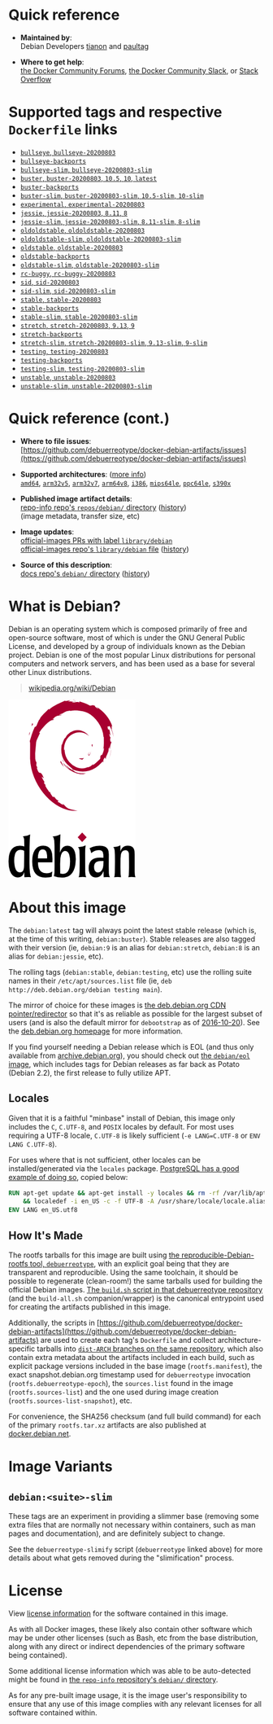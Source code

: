 <!--

********************************************************************************

WARNING:

    DO NOT EDIT "debian/README.md"

    IT IS AUTO-GENERATED

    (from the other files in "debian/" combined with a set of templates)

********************************************************************************

-->

# Quick reference

-	**Maintained by**:  
	Debian Developers [tianon](https://qa.debian.org/developer.php?login=tianon) and [paultag](https://qa.debian.org/developer.php?login=paultag)

-	**Where to get help**:  
	[the Docker Community Forums](https://forums.docker.com/), [the Docker Community Slack](https://dockr.ly/slack), or [Stack Overflow](https://stackoverflow.com/search?tab=newest&q=docker)

# Supported tags and respective `Dockerfile` links

-	[`bullseye`, `bullseye-20200803`](https://github.com/debuerreotype/docker-debian-artifacts/blob/3503997cf522377bc4e4967c7f0fcbcb18c69fc8/bullseye/Dockerfile)
-	[`bullseye-backports`](https://github.com/debuerreotype/docker-debian-artifacts/blob/3503997cf522377bc4e4967c7f0fcbcb18c69fc8/bullseye/backports/Dockerfile)
-	[`bullseye-slim`, `bullseye-20200803-slim`](https://github.com/debuerreotype/docker-debian-artifacts/blob/3503997cf522377bc4e4967c7f0fcbcb18c69fc8/bullseye/slim/Dockerfile)
-	[`buster`, `buster-20200803`, `10.5`, `10`, `latest`](https://github.com/debuerreotype/docker-debian-artifacts/blob/3503997cf522377bc4e4967c7f0fcbcb18c69fc8/buster/Dockerfile)
-	[`buster-backports`](https://github.com/debuerreotype/docker-debian-artifacts/blob/3503997cf522377bc4e4967c7f0fcbcb18c69fc8/buster/backports/Dockerfile)
-	[`buster-slim`, `buster-20200803-slim`, `10.5-slim`, `10-slim`](https://github.com/debuerreotype/docker-debian-artifacts/blob/3503997cf522377bc4e4967c7f0fcbcb18c69fc8/buster/slim/Dockerfile)
-	[`experimental`, `experimental-20200803`](https://github.com/debuerreotype/docker-debian-artifacts/blob/3503997cf522377bc4e4967c7f0fcbcb18c69fc8/experimental/Dockerfile)
-	[`jessie`, `jessie-20200803`, `8.11`, `8`](https://github.com/debuerreotype/docker-debian-artifacts/blob/3503997cf522377bc4e4967c7f0fcbcb18c69fc8/jessie/Dockerfile)
-	[`jessie-slim`, `jessie-20200803-slim`, `8.11-slim`, `8-slim`](https://github.com/debuerreotype/docker-debian-artifacts/blob/3503997cf522377bc4e4967c7f0fcbcb18c69fc8/jessie/slim/Dockerfile)
-	[`oldoldstable`, `oldoldstable-20200803`](https://github.com/debuerreotype/docker-debian-artifacts/blob/3503997cf522377bc4e4967c7f0fcbcb18c69fc8/oldoldstable/Dockerfile)
-	[`oldoldstable-slim`, `oldoldstable-20200803-slim`](https://github.com/debuerreotype/docker-debian-artifacts/blob/3503997cf522377bc4e4967c7f0fcbcb18c69fc8/oldoldstable/slim/Dockerfile)
-	[`oldstable`, `oldstable-20200803`](https://github.com/debuerreotype/docker-debian-artifacts/blob/3503997cf522377bc4e4967c7f0fcbcb18c69fc8/oldstable/Dockerfile)
-	[`oldstable-backports`](https://github.com/debuerreotype/docker-debian-artifacts/blob/3503997cf522377bc4e4967c7f0fcbcb18c69fc8/oldstable/backports/Dockerfile)
-	[`oldstable-slim`, `oldstable-20200803-slim`](https://github.com/debuerreotype/docker-debian-artifacts/blob/3503997cf522377bc4e4967c7f0fcbcb18c69fc8/oldstable/slim/Dockerfile)
-	[`rc-buggy`, `rc-buggy-20200803`](https://github.com/debuerreotype/docker-debian-artifacts/blob/3503997cf522377bc4e4967c7f0fcbcb18c69fc8/rc-buggy/Dockerfile)
-	[`sid`, `sid-20200803`](https://github.com/debuerreotype/docker-debian-artifacts/blob/3503997cf522377bc4e4967c7f0fcbcb18c69fc8/sid/Dockerfile)
-	[`sid-slim`, `sid-20200803-slim`](https://github.com/debuerreotype/docker-debian-artifacts/blob/3503997cf522377bc4e4967c7f0fcbcb18c69fc8/sid/slim/Dockerfile)
-	[`stable`, `stable-20200803`](https://github.com/debuerreotype/docker-debian-artifacts/blob/3503997cf522377bc4e4967c7f0fcbcb18c69fc8/stable/Dockerfile)
-	[`stable-backports`](https://github.com/debuerreotype/docker-debian-artifacts/blob/3503997cf522377bc4e4967c7f0fcbcb18c69fc8/stable/backports/Dockerfile)
-	[`stable-slim`, `stable-20200803-slim`](https://github.com/debuerreotype/docker-debian-artifacts/blob/3503997cf522377bc4e4967c7f0fcbcb18c69fc8/stable/slim/Dockerfile)
-	[`stretch`, `stretch-20200803`, `9.13`, `9`](https://github.com/debuerreotype/docker-debian-artifacts/blob/3503997cf522377bc4e4967c7f0fcbcb18c69fc8/stretch/Dockerfile)
-	[`stretch-backports`](https://github.com/debuerreotype/docker-debian-artifacts/blob/3503997cf522377bc4e4967c7f0fcbcb18c69fc8/stretch/backports/Dockerfile)
-	[`stretch-slim`, `stretch-20200803-slim`, `9.13-slim`, `9-slim`](https://github.com/debuerreotype/docker-debian-artifacts/blob/3503997cf522377bc4e4967c7f0fcbcb18c69fc8/stretch/slim/Dockerfile)
-	[`testing`, `testing-20200803`](https://github.com/debuerreotype/docker-debian-artifacts/blob/3503997cf522377bc4e4967c7f0fcbcb18c69fc8/testing/Dockerfile)
-	[`testing-backports`](https://github.com/debuerreotype/docker-debian-artifacts/blob/3503997cf522377bc4e4967c7f0fcbcb18c69fc8/testing/backports/Dockerfile)
-	[`testing-slim`, `testing-20200803-slim`](https://github.com/debuerreotype/docker-debian-artifacts/blob/3503997cf522377bc4e4967c7f0fcbcb18c69fc8/testing/slim/Dockerfile)
-	[`unstable`, `unstable-20200803`](https://github.com/debuerreotype/docker-debian-artifacts/blob/3503997cf522377bc4e4967c7f0fcbcb18c69fc8/unstable/Dockerfile)
-	[`unstable-slim`, `unstable-20200803-slim`](https://github.com/debuerreotype/docker-debian-artifacts/blob/3503997cf522377bc4e4967c7f0fcbcb18c69fc8/unstable/slim/Dockerfile)

# Quick reference (cont.)

-	**Where to file issues**:  
	[https://github.com/debuerreotype/docker-debian-artifacts/issues](https://github.com/debuerreotype/docker-debian-artifacts/issues)

-	**Supported architectures**: ([more info](https://github.com/docker-library/official-images#architectures-other-than-amd64))  
	[`amd64`](https://hub.docker.com/r/amd64/debian/), [`arm32v5`](https://hub.docker.com/r/arm32v5/debian/), [`arm32v7`](https://hub.docker.com/r/arm32v7/debian/), [`arm64v8`](https://hub.docker.com/r/arm64v8/debian/), [`i386`](https://hub.docker.com/r/i386/debian/), [`mips64le`](https://hub.docker.com/r/mips64le/debian/), [`ppc64le`](https://hub.docker.com/r/ppc64le/debian/), [`s390x`](https://hub.docker.com/r/s390x/debian/)

-	**Published image artifact details**:  
	[repo-info repo's `repos/debian/` directory](https://github.com/docker-library/repo-info/blob/master/repos/debian) ([history](https://github.com/docker-library/repo-info/commits/master/repos/debian))  
	(image metadata, transfer size, etc)

-	**Image updates**:  
	[official-images PRs with label `library/debian`](https://github.com/docker-library/official-images/pulls?q=label%3Alibrary%2Fdebian)  
	[official-images repo's `library/debian` file](https://github.com/docker-library/official-images/blob/master/library/debian) ([history](https://github.com/docker-library/official-images/commits/master/library/debian))

-	**Source of this description**:  
	[docs repo's `debian/` directory](https://github.com/docker-library/docs/tree/master/debian) ([history](https://github.com/docker-library/docs/commits/master/debian))

# What is Debian?

Debian is an operating system which is composed primarily of free and open-source software, most of which is under the GNU General Public License, and developed by a group of individuals known as the Debian project. Debian is one of the most popular Linux distributions for personal computers and network servers, and has been used as a base for several other Linux distributions.

> [wikipedia.org/wiki/Debian](https://en.wikipedia.org/wiki/Debian)

![logo](https://raw.githubusercontent.com/docker-library/docs/b449be7df57e9ed9086bb5821bfb5d6cdc5d67a4/debian/logo.png)

# About this image

The `debian:latest` tag will always point the latest stable release (which is, at the time of this writing, `debian:buster`). Stable releases are also tagged with their version (ie, `debian:9` is an alias for `debian:stretch`, `debian:8` is an alias for `debian:jessie`, etc).

The rolling tags (`debian:stable`, `debian:testing`, etc) use the rolling suite names in their `/etc/apt/sources.list` file (ie, `deb http://deb.debian.org/debian testing main`).

The mirror of choice for these images is [the deb.debian.org CDN pointer/redirector](https://deb.debian.org) so that it's as reliable as possible for the largest subset of users (and is also the default mirror for `debootstrap` as of [2016-10-20](https://anonscm.debian.org/cgit/d-i/debootstrap.git/commit/?id=9e8bc60ad1ccf3a25ce7890526b70059f3e770de)). See the [deb.debian.org homepage](https://deb.debian.org) for more information.

If you find yourself needing a Debian release which is EOL (and thus only available from [archive.debian.org](http://archive.debian.org)), you should check out [the `debian/eol` image](https://hub.docker.com/r/debian/eol/), which includes tags for Debian releases as far back as Potato (Debian 2.2), the first release to fully utilize APT.

## Locales

Given that it is a faithful "minbase" install of Debian, this image only includes the `C`, `C.UTF-8`, and `POSIX` locales by default. For most uses requiring a UTF-8 locale, `C.UTF-8` is likely sufficient (`-e LANG=C.UTF-8` or `ENV LANG C.UTF-8`).

For uses where that is not sufficient, other locales can be installed/generated via the `locales` package. [PostgreSQL has a good example of doing so](https://github.com/docker-library/postgres/blob/69bc540ecfffecce72d49fa7e4a46680350037f9/9.6/Dockerfile#L21-L24), copied below:

```dockerfile
RUN apt-get update && apt-get install -y locales && rm -rf /var/lib/apt/lists/* \
	&& localedef -i en_US -c -f UTF-8 -A /usr/share/locale/locale.alias en_US.UTF-8
ENV LANG en_US.utf8
```

## How It's Made

The rootfs tarballs for this image are built using [the reproducible-Debian-rootfs tool, `debuerreotype`](https://github.com/debuerreotype/debuerreotype), with an explicit goal being that they are transparent and reproducible. Using the same toolchain, it should be possible to regenerate (clean-room!) the same tarballs used for building the official Debian images. [The `build.sh` script in that debuerreotype repository](https://github.com/debuerreotype/debuerreotype/blob/master/build.sh) (and the `build-all.sh` companion/wrapper) is the canonical entrypoint used for creating the artifacts published in this image.

Additionally, the scripts in [https://github.com/debuerreotype/docker-debian-artifacts](https://github.com/debuerreotype/docker-debian-artifacts) are used to create each tag's `Dockerfile` and collect architecture-specific tarballs into [`dist-ARCH` branches on the same repository](https://github.com/debuerreotype/docker-debian-artifacts/branches), which also contain extra metadata about the artifacts included in each build, such as explicit package versions included in the base image (`rootfs.manifest`), the exact snapshot.debian.org timestamp used for `debuerreotype` invocation (`rootfs.debuerreotype-epoch`), the `sources.list` found in the image (`rootfs.sources-list`) and the one used during image creation (`rootfs.sources-list-snapshot`), etc.

For convenience, the SHA256 checksum (and full build command) for each of the primary `rootfs.tar.xz` artifacts are also published at [docker.debian.net](https://docker.debian.net/).

# Image Variants

## `debian:<suite>-slim`

These tags are an experiment in providing a slimmer base (removing some extra files that are normally not necessary within containers, such as man pages and documentation), and are definitely subject to change.

See the `debuerreotype-slimify` script (`debuerreotype` linked above) for more details about what gets removed during the "slimification" process.

# License

View [license information](https://www.debian.org/social_contract#guidelines) for the software contained in this image.

As with all Docker images, these likely also contain other software which may be under other licenses (such as Bash, etc from the base distribution, along with any direct or indirect dependencies of the primary software being contained).

Some additional license information which was able to be auto-detected might be found in [the `repo-info` repository's `debian/` directory](https://github.com/docker-library/repo-info/tree/master/repos/debian).

As for any pre-built image usage, it is the image user's responsibility to ensure that any use of this image complies with any relevant licenses for all software contained within.
